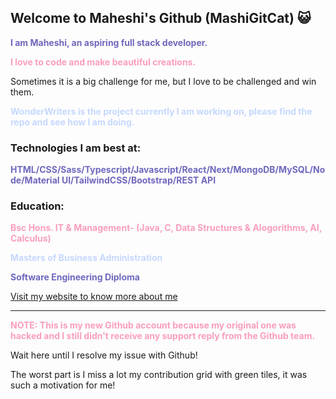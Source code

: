 ## Welcome to Maheshi's Github (MashiGitCat) 😺
<p style="color: #6E68BD;"><strong>I am Maheshi, an aspiring full stack developer.</strong></p>
<p style="color: #FA9EBC;"><strong>I love to code and make beautiful creations.</strong></p>

<p>Sometimes it is a big challenge for me, but I love to be challenged and win them.</p>
<p style="color: #C6D8FF;"><strong>WonderWriters is the project currently I am working on, please find the repo and see how I am doing. </strong></p>

### Technologies I am best at:
<p style="color: #6E68BD;"><strong>HTML/CSS/Sass/Typescript/Javascript/React/Next/MongoDB/MySQL/Node/Material UI/TailwindCSS/Bootstrap/REST API</strong></p>

### Education:
<p style="color: #FA9EBC;"><strong>Bsc Hons. IT & Management- (Java, C, Data Structures & Alogorithms, AI, Calculus)</strong></p>
<p style="color: #C6D8FF;"><strong>Masters of Business Administration</strong></p>
<p style="color: #6E68BD;"><strong>Software Engineering Diploma</strong></p>

[Visit my website to know more about me](https://find-maheshi.netlify.app/)

---
<p style="color: #FA9EBC;"><strong>NOTE: This is my new Github account because my original one was hacked and I still didn't receive any support reply from the Github team.</strong></p>
<p>Wait here until I resolve my issue with Github!</p>
<p>The worst part is I miss a lot my contribution grid with green tiles, it was such a motivation for me!</p>
